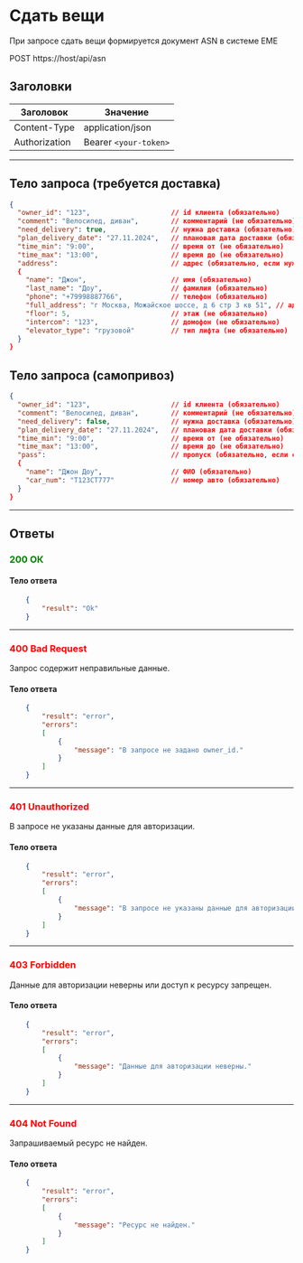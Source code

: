 # Сдать вещи

При запросе сдать вещи формируется документ ASN в системе ЕМЕ

POST https://host/api/asn

## Заголовки

| Заголовок           | Значение                       |
|---------------------|--------------------------------|
| Content-Type        | application/json              |
| Authorization       | Bearer `<your-token>`         |

---

## Тело запроса (требуется доставка)

```json
{
  "owner_id": "123",                    // id клиента (обязательно)
  "comment": "Велосипед, диван",        // комментарий (не обязательно)
  "need_delivery": true,                // нужна доставка (обязательно)
  "plan_delivery_date": "27.11.2024",   // плановая дата доставки (обязательно)
  "time_min": "9:00",                   // время от (не обязательно)
  "time_max": "13:00",                  // время до (не обязательно)
  "address":                            // адрес (обязательно, если нужна доставка)
  {
    "name": "Джон",                     // имя (обязательно)
    "last_name": "Доу",                 // фамилия (обязательно)
    "phone": "+79998887766",            // телефон (обязательно)
    "full_address": "г Москва, Можайское шоссе, д 6 стр 3 кв 51", // адрес (обязательно)
    "floor": 5,                         // этаж (не обязательно)
    "intercom": "123",                  // домофон (не обязательно)
    "elevator_type": "грузовой"         // тип лифта (не обязательно)
  }
}
```

## Тело запроса (самопривоз)

```json
{
  "owner_id": "123",                    // id клиента (обязательно)         
  "comment": "Велосипед, диван",        // комментарий (не обязательно)
  "need_delivery": false,               // нужна доставка (обязательно)
  "plan_delivery_date": "27.11.2024",   // плановая дата доставки (обязательно)
  "time_min": "9:00",                   // время от (не обязательно)
  "time_max": "13:00",                  // время до (не обязательно)
  "pass":                               // пропуск (обязательно, если самопривоз)
  {
    "name": "Джон Доу",                 // ФИО (обязательно)
    "car_num": "T123СТ777"              // номер авто (обязательно)
  }
}
```

---

## Ответы

### <span style="color: green;">200 ОК</span>

#### Тело ответа

```json
    {
        "result": "Ok"
    }
```
---
### <span style="color: red;">400 Bad Request</span>
Запрос содержит неправильные данные.
#### Тело ответа

```json
    {
        "result": "error",
        "errors":
        [
            {
                "message": "В запросе не задано owner_id."
            }
        ]
    }
```
---
### <span style="color: red;">401 Unauthorized</span>
В запросе не указаны данные для авторизации.
#### Тело ответа

```json
    {
        "result": "error",
        "errors":
        [
            {
                "message": "В запросе не указаны данные для авторизации."
            }
        ]
    }
```
---
### <span style="color: red;">403 Forbidden</span>
Данные для авторизации неверны или доступ к ресурсу запрещен.
#### Тело ответа

```json
    {
        "result": "error",
        "errors":
        [
            {
                "message": "Данные для авторизации неверны."
            }
        ]
    }
```
---
### <span style="color: red;">404 Not Found</span>
Запрашиваемый ресурс не найден.
#### Тело ответа

```json
    {
        "result": "error",
        "errors":
        [
            {
                "message": "Ресурс не найден."
            }
        ]
    }
```



